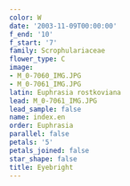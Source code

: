 ```yaml
---
color: W
date: '2003-11-09T00:00:00'
f_end: '10'
f_start: '7'
family: Scrophulariaceae
flower_type: C
image:
- M_0-7060_IMG.JPG
- M_0-7061_IMG.JPG
latin: Euphrasia rostkoviana
lead: M_0-7061_IMG.JPG
lead_sample: false
name: index.en
order: Euphrasia
parallel: false
petals: '5'
petals_joined: false
star_shape: false
title: Eyebright
---
```

